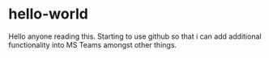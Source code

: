 # hello-world
Hello anyone reading this.
Starting to use github so that i can add additional functionality into MS Teams amongst other things.
